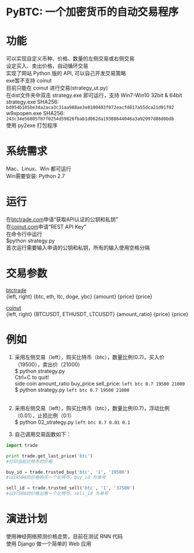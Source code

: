 <h1>PyBTC: 一个加密货币的自动交易程序</hi>

功能
=======
可以实现自定义币种、价格、数量的左侧交易或右侧交易<br />
设定买入、卖出价格，自动循环交易<br />
实现了网站 Python 版的 API, 可以自己开发交易策略<br />
exe暂不支持 coinut<br />
目前只能在 coinut 进行交易(strategy_ut.py)<br />
在dist文件夹中双击 strategy.exe 即可运行，支持 Win7-Win10 32bit & 64bit<br />
strategy.exe SHA256: `bd954b185be34a2aca3c31aa988ae3e8100403f072eacfd817a55dca21d91f02`<br />
w9xpopen.exe SHA256: `243c34e56805f87f0254d59826fbab1d062da19308644046a3a92997d86d0bdb`<br />
使用 py2exe 打包程序

系统需求
=======
Mac、Linux、Win 都可运行<br />
Win需要安装: Python 2.7<br />

运行
=======
在[btctrade.com](https://www.btctrade.com)申请“获取API认证的公钥和私钥”<br />
在[coinut.com](https://coinut.com)申请“REST API Key”<br />
在命令行中运行<br />
$python strategy.py<br />
首次运行需要输入申请的公钥和私钥，所有的输入使用空格分隔<br />

交易参数
=======
[btctrade](https://www.btctrade.com)<br />
{left, right} {btc, eth, ltc, doge, ybc} {amount} {price} {price}<br />

[coinut](https://coinut.com)<br />
{left, right} {BTCUSDT, ETHUSDT, LTCUSDT} {amount_ratio} {price} {price}<br />

例如
=======
1. 采用左侧交易（left），购买比特币（btc），数量比例(0.7)，买入价（19500），卖出价（21000）<br />
$ python strategy.py<br />Ctrl+C to quit!<br />side coin amount_ratio buy_price sell_price: `left btc 0.7 19500 21000`<br />
$ python strategy.py `left btc 0.7 19500 21000`<br /><br />

2. 采用左侧交易（left），购买比特币（btc），数量比例(0.7)，浮动比例（0.01），止损比例（0.1）<br />
$ python 02_strategy.py `left btc 0.7 0.01 0.1`<br />

3. 自己调用交易函数如下：<br />
```Python
import trade

print trade.get_last_price('btc')
#打印当前比特币的价格

buy_id = trade.trusted_buy('btc', '1', '19500')
#以19500的价格购买一个比特币，buy_id 为单号

sell_id = trade.trusted_sell('btc', '1', '37500')
#以37500的价格出售一个比特币，sell_id 为单号
```

演进计划
=======
使用神经网络预测价格走势，目前在测试 RNN 代码<br />
使用 Django 做一个简单的 Web 应用<br />
